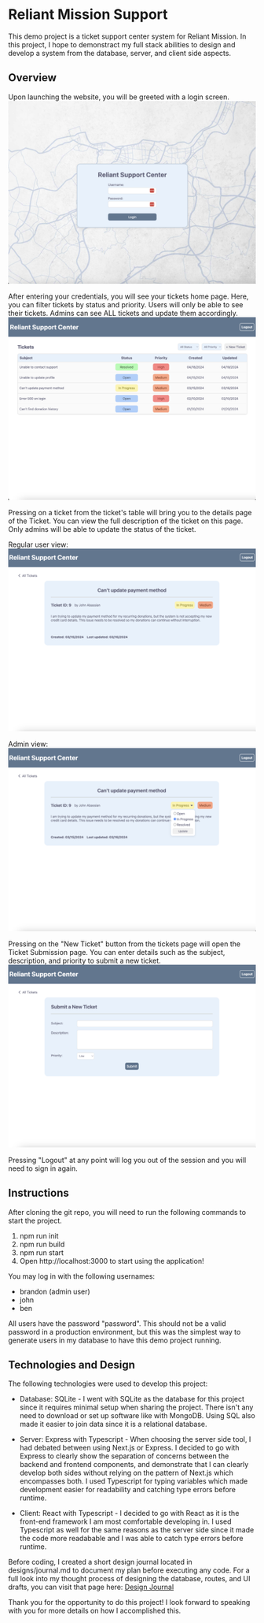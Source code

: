 # Reliant Mission Support
This demo project is a ticket support center system for Reliant Mission. In this project, I hope to demonstract my full stack abilities to design and develop a system from the database, server, and client side aspects.

## Overview
Upon launching the website, you will be greeted with a login screen.
![Login Page](https://github.com/brandonpacol/Reliant-Support-Center/blob/main/readme/01-LoginPage.png)

After entering your credentials, you will see your tickets home page. Here, you can filter tickets by status and priority. Users will only be able to see their tickets. Admins can see ALL tickets and update them accordingly.
![Tickets Page](https://github.com/brandonpacol/Reliant-Support-Center/blob/main/readme/02-TicketsPage.png)

Pressing on a ticket from the ticket's table will bring you to the details page of the Ticket. You can view the full description of the ticket on this page. Only admins will be able to update the status of the ticket.

Regular user view:
![Ticket Details Page](https://github.com/brandonpacol/Reliant-Support-Center/blob/main/readme/03-TicketDetailsPage.png)

Admin view:
![Ticket Details Page - Admin](https://github.com/brandonpacol/Reliant-Support-Center/blob/main/readme/04-TicketDetailsPage-Admin.png)

Pressing on the "New Ticket" button from the tickets page will open the Ticket Submission page. You can enter details such as the subject, description, and priority to submit a new ticket.
![Ticket Submission Page](https://github.com/brandonpacol/Reliant-Support-Center/blob/main/readme/05-TicketSubmissionPage.png)

Pressing "Logout" at any point will log you out of the session and you will need to sign in again.

## Instructions
After cloning the git repo, you will need to run the following commands to start the project.
1. npm run init
2. npm run build
3. npm run start
4. Open http://localhost:3000 to start using the application!

You may log in with the following usernames:
- brandon (admin user)
- john
- ben

All users have the password "password". This should not be a valid password in a production environment, but this was the simplest way to generate users in my database to have this demo project running.

## Technologies and Design
The following technologies were used to develop this project:
- Database: SQLite - I went with SQLite as the database for this project since it requires minimal setup when sharing the project. There isn't any need to download or set up software like with MongoDB. Using SQL also made it easier to join data since it is a relational database.

- Server: Express with Typescript - When choosing the server side tool, I had debated between using Next.js or Express. I decided to go with Express to clearly show the separation of concerns between the backend and frontend components, and demonstrate that I can clearly develop both sides without relying on the pattern of Next.js which encompasses both. I used Typescript for typing variables which made development easier for readability and catching type errors before runtime.

- Client: React with Typescript - I decided to go with React as it is the front-end framework I am most comfortable developing in. I used Typescript as well for the same reasons as the server side since it made the code more readabable and I was able to catch type errors before runtime.

Before coding, I created a short design journal located in designs/journal.md to document my plan before executing any code. For a full look into my thought process of designing the database, routes, and UI drafts, you can visit that page here:
[Design Journal](https://github.com/brandonpacol/Reliant-Support-Center/blob/main/designs/journal.md)

Thank you for the opportunity to do this project! I look forward to speaking with you for more details on how I accomplished this.
